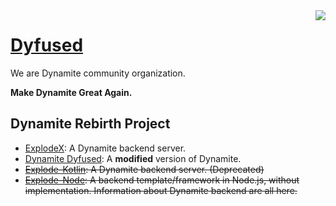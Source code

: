 <img src="https://avatars.githubusercontent.com/u/107759319?s=150&v=4" align="right" />

# [Dyfused](https://dyfused.github.io/)

We are Dynamite community organization.

**Make Dynamite Great Again.**

## Dynamite Rebirth Project

- [ExplodeX](https://github.com/Dyfused/ExplodeX): A Dynamite backend server.
- [Dynamite Dyfused](https://github.com/Dyfused/DyfusedDynamite): A **modified** version of Dynamite.
- ~~[Explode-Kotlin](https://github.com/Dyfused/Explode-Kotlin): A Dynamite backend server. (Deprecated)~~
- ~~[Explode-Node](https://github.com/Dyfused/Explode-Node): A backend template/framework in Node.js, without implementation. Information about Dynamite backend are all here.~~

